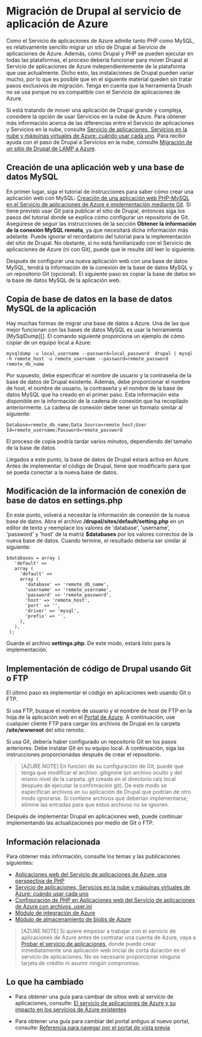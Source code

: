 <properties 
	pageTitle="Migración de Drupal al servicio de aplicación de Azure" 
	description="Migración de un sitio PHP de Drupal al Servicio de aplicaciones de Azure." 
	services="app-service\web" 
	documentationCenter="php" 
	authors="tfitzmac" 
	manager="wpickett" 
	editor="mollybos"/>

<tags 
	ms.service="app-service-web" 
	ms.workload="web" 
	ms.tgt_pltfrm="na" 
	ms.devlang="PHP" 
	ms.topic="article" 
	ms.date="03/24/2015" 
	ms.author="tomfitz"/>


# Migración de Drupal al servicio de aplicación de Azure

Como el Servicio de aplicaciones de Azure admite tanto PHP como MySQL, es relativamente sencillo migrar un sitio de Drupal al Servicio de aplicaciones de Azure. Además, como Drupal y PHP se pueden ejecutar en todas las plataformas, el proceso debería funcionar para mover Drupal al Servicio de aplicaciones de Azure independientemente de la plataforma que use actualmente. Dicho esto, las instalaciones de Drupal pueden variar mucho, por lo que es posible que en el siguiente material queden sin tratar pasos exclusivos de migración. Tenga en cuenta que la herramienta Drush no se usa porque no es compatible con el Servicio de aplicaciones de Azure.

Si está tratando de mover una aplicación de Drupal grande y compleja, considere la opción de usar Servicios en la nube de Azure. Para obtener más información acerca de las diferencias entre el Servicio de aplicaciones y Servicios en la nube, consulte <a href="http://go.microsoft.com/fwlink/?LinkId=310123">Servicio de aplicaciones, Servicios en la nube y máquinas virtuales de Azure: cuándo usar cada uno</a>. Para recibir ayuda con el paso de Drupal a Servicios en la nube, consulte <a href="http://blogs.msdn.com/b/brian_swan/archive/2012/03/19/azure-real-world-migrating-drupal-from-lamp-to-windows-azure.aspx">Migración de un sitio de Drupal de LAMP a Azure</a>.
 
## Creación de una aplicación web y una base de datos MySQL

En primer lugar, siga el tutorial de instrucciones para saber cómo crear una aplicación web con MySQL: [Creación de una aplicación web PHP-MySQL en el Servicio de aplicaciones de Azure e implementación mediante Git][]. Si tiene previsto usar Git para publicar el sitio de Drupal, entonces siga los pasos del tutorial donde se explica cómo configurar un repositorio de Git. Asegúrese de seguir las instrucciones de la sección **Obtener la información de la conexión MySQL remota**, ya que necesitará dicha información más adelante. Puede ignorar el recordatorio del tutorial para la implementación del sitio de Drupal. No obstante, si no está familiarizado con el Servicio de aplicaciones de Azure (ni con Git), puede que le resulte útil leer lo siguiente.

Después de configurar una nueva aplicación web con una base de datos MySQL, tendrá la información de la conexión de la base de datos MySQL y un repositorio Git (opcional). El siguiente paso es copiar la base de datos en la base de datos MySQL de la aplicación web.

## Copia de base de datos en la base de datos MySQL de la aplicación

Hay muchas formas de migrar una base de datos a Azure. Una de las que mejor funcionan con las bases de datos MySQL es usar la herramienta [MySqlDump][]. El comando siguiente proporciona un ejemplo de cómo copiar de un equipo local a Azure:

    mysqldump -u local_username --password=local_password  drupal | mysql -h remote_host -u remote_username --password=remote_password remote_db_name

Por supuesto, debe especificar el nombre de usuario y la contraseña de la base de datos de Drupal existente. Además, debe proporcionar el nombre de host, el nombre de usuario, la contraseña y el nombre de la base de datos MySQL que ha creado en el primer paso. Esta información esta disponible en la información de la cadena de conexión que ha recopilado anteriormente. La cadena de conexión debe tener un formato similar al siguiente:

    Database=remote_db_name;Data Source=remote_host;User Id=remote_username;Password=remote_password

El proceso de copia podría tardar varios minutos, dependiendo del tamaño de la base de datos.

Llegados a este punto, la base de datos de Drupal estará activa en Azure. Antes de implementar el código de Drupal, tiene que modificarlo para que se pueda conectar a la nueva base de datos.

## Modificación de la información de conexión de base de datos en settings.php

En este punto, volverá a necesitar la información de conexión de la nueva base de datos. Abra el archivo **/drupal/sites/default/setting.php** en un editor de texto y reemplace los valores de  'database', 'username', 'password' y  'host' de la matriz **$databases** por los valores correctos de la nueva base de datos. Cuando termine, el resultado debería ser similar al siguiente:

    $databases = array (
       'default' => 
       array (
         'default' => 
         array (
           'database' => 'remote_db_name',
           'username' => 'remote_username',
           'password' => 'remote_password',
           'host' => 'remote_host',
           'port' => '',
           'driver' => 'mysql',
           'prefix' => '',
         ),
       ),
     );

Guarde el archivo **settings.php**. De este modo, estará listo para la implementación.

## Implementación de código de Drupal usando Git o FTP

El último paso es implementar el código en aplicaciones web usando Git o FTP.

Si usa FTP, busque el nombre de usuario y el nombre de host de FTP en la hoja de la aplicación web en el [Portal de Azure](https://portal.azure.com). A continuación, use cualquier cliente FTP para cargar los archivos de Drupal en la carpeta **/site/wwwroot** del sitio remoto.

Si usa Git, debería haber configurado un repositorio Git en los pasos anteriores. Debe instalar Git en su equipo local. A continuación, siga las instrucciones proporcionadas después de crear el repositorio.

> [AZURE.NOTE]
> En función de su configuración de Git, puede que tenga que modificar el archivo .gitignore (un archivo oculto y del mismo nivel de la carpeta .git creada en el directorio raíz local después de ejecutar la confirmación git). De este modo se especifican archivos en su aplicación de Drupal que podrían de otro modo ignorarse. Si contiene archivos que deberían implementarse, elimine las entradas para que estos archivos no se ignoren.

Después de implementar Drupal en aplicaciones web, puede continuar implementando las actualizaciones por medio de Git o FTP.

## Información relacionada

Para obtener más información, consulte los temas y las publicaciones siguientes:

- [Aplicaciones web del Servicio de aplicaciones de Azure, una perspectiva de PHP][]
- [Servicio de aplicaciones, Servicios en la nube y máquinas virtuales de Azure: cuándo usar cada uno][]
- [Configuración de PHP en Aplicaciones web del Servicio de aplicaciones de Azure con archivos .user.ini][]
- [Módulo de integración de Azure](https://drupal.org/project/azure_auth)
- [Módulo de almacenamiento de blobs de Azure](https://drupal.org/project/azure_blob)

>[AZURE.NOTE] Si quiere empezar a trabajar con el servicio de aplicaciones de Azure antes de contratar una cuenta de Azure, vaya a [Probar el servicio de aplicaciones](http://go.microsoft.com/fwlink/?LinkId=523751), donde puede crear inmediatamente una aplicación web inicial de corta duración en el servicio de aplicaciones. No es necesario proporcionar ninguna tarjeta de crédito ni asumir ningún compromiso.

## Lo que ha cambiado
* Para obtener una guía para cambiar de sitios web al servicio de aplicaciones, consulte: [El servicio de aplicaciones de Azure y su impacto en los servicios de Azure existentes](http://go.microsoft.com/fwlink/?LinkId=529714)
* Para obtener una guía para cambiar del portal antiguo al nuevo portal, consulte: [Referencia para navegar por el portal de vista previa](http://go.microsoft.com/fwlink/?LinkId=529715)

  [Creación de una aplicación web PHP-MySQL en el Servicio de aplicaciones de Azure e implementación mediante Git]: /develop/php/tutorials/website-w-mysql-and-git/
  
  [Aplicaciones web del Servicio de aplicaciones de Azure, una perspectiva de PHP]: http://blogs.msdn.com/b/silverlining/archive/2012/06/12/windows-azure-websites-a-php-perspective.aspx
  [Servicio de aplicaciones, Servicios en la nube y máquinas virtuales de Azure: cuándo usar cada uno]: http://go.microsoft.com/fwlink/?LinkId=310123
  [Configuración de PHP en Aplicaciones web del Servicio de aplicaciones de Azure con archivos .user.ini]: http://blogs.msdn.com/b/silverlining/archive/2012/07/10/configuring-php-in-windows-azure-websites-with-user-ini-files.aspx
  [Módulo de integración de Azure]: http://drupal.org/project/azure


<!--HONumber=52-->